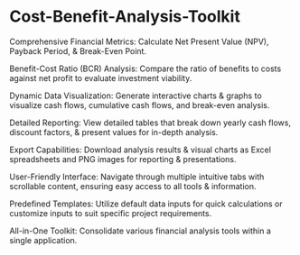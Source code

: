 # Cost-Benefit-Analysis-Toolkit

Comprehensive Financial Metrics: Calculate Net Present Value (NPV), Payback Period, & Break-Even Point.

Benefit-Cost Ratio (BCR) Analysis: Compare the ratio of benefits to costs against net profit to evaluate investment viability.

Dynamic Data Visualization: Generate interactive charts & graphs to visualize cash flows, cumulative cash flows, and break-even analysis.

Detailed Reporting: View detailed tables that break down yearly cash flows, discount factors, & present values for in-depth analysis.

Export Capabilities: Download analysis results & visual charts as Excel spreadsheets and PNG images for reporting & presentations.

User-Friendly Interface: Navigate through multiple intuitive tabs with scrollable content, ensuring easy access to all tools & information.

Predefined Templates: Utilize default data inputs for quick calculations or customize inputs to suit specific project requirements.

All-in-One Toolkit: Consolidate various financial analysis tools within a single application.
